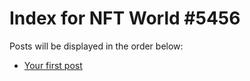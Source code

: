 # Index for NFT World #5456
Posts will be displayed in the order below:

- [Your first post](./001-first.md)


